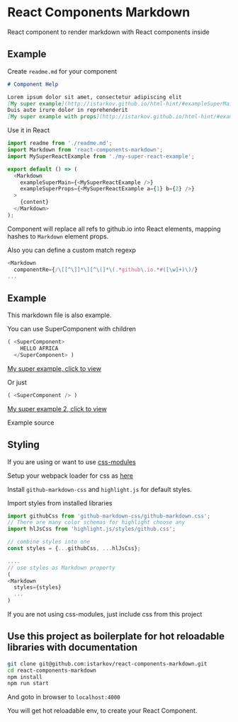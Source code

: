 # React Components Markdown

React component to render markdown with React components inside

## Example

Create `readme.md` for your component

```md
# Component Help

Lorem ipsum dolor sit amet, consectetur adipiscing elit
[My super example](http://istarkov.github.io/html-hint/#exampleSuperMain)
Duis aute irure dolor in reprehenderit
[My super example with props](http://istarkov.github.io/html-hint/#exampleSuperProps)
```

Use it in React

```javascript
import readme from './readme.md';
import Markdown from 'react-components-markdown';
import MySuperReactExample from './my-super-react-example';

export default () => (
  <Markdown
    exampleSuperMain={<MySuperReactExample />}
    exampleSuperProps={<MySuperReactExample a={1} b={2} />}
  >
    {content}
  </Markdown>
);
```

Component will replace all refs to github.io into React elements,
mapping hashes to `Markdown` element props.

Also you can define a custom match regexp

```javascript
<Markdown
  componentRe={/\[[^\]]*\][^\(]*\(.*github\.io.*#([\w]+)\)/}
...  
```

## Example

This markdown file is also example.

You can use SuperComponent with children

```javascript
( <SuperComponent>
    HELLO AFRICA
  </SuperComponent> )
```

[My super example, click to view](http://istarkov.github.io/html-hint/#exampleMain)

Or just

```javascript
( <SuperComponent /> )
```

[My super example 2, click to view](http://istarkov.github.io/html-hint/#exampleSecondary)

Example source

## Styling

If you are using or want to use [css-modules](https://github.com/css-modules/css-modules)

Setup your webpack loader for css as [here](https://github.com/istarkov/react-components-markdown/blob/master/config/loaders.js#L38-L44)

Install `github-markdown-css` and `highlight.js` for default styles.

Import styles from installed libraries

```javascript
import githubCss from 'github-markdown-css/github-markdown.css';
// There are many color schemas for highlight choose any
import hlJsCss from 'highlight.js/styles/github.css';

// combine styles into one
const styles = {...githubCss, ...hlJsCss};

....
// use styles as Markdown property
(
<Markdown
  styles={styles}
  ...
)

```

If you are not using css-modules, just include css from this project



## Use this project as boilerplate for hot reloadable libraries with documentation

```bash
git clone git@github.com:istarkov/react-components-markdown.git
cd react-components-markdown
npm install
npm run start
```

And goto in browser to `localhost:4000`

You will get hot reloadable env, to create your React Component.
